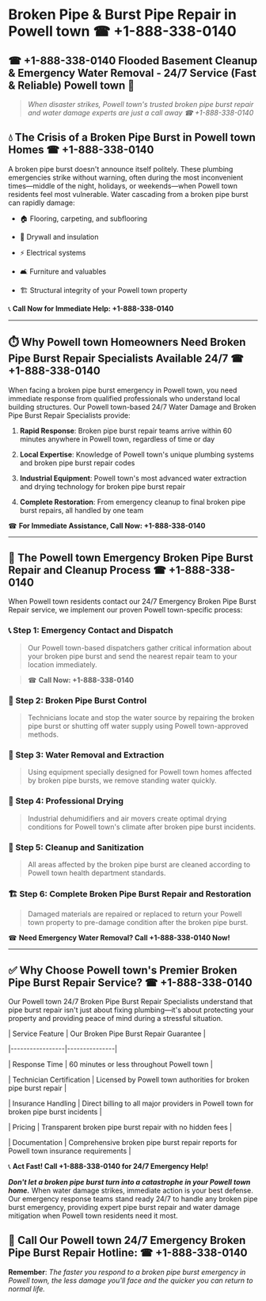 # Broken Pipe & Burst Pipe Repair in Powell town ☎ +1-888-338-0140  
## ☎ +1-888-338-0140 Flooded Basement Cleanup & Emergency Water Removal - 24/7 Service (Fast & Reliable) Powell town 🚨  

> *When disaster strikes, Powell town's trusted broken pipe burst repair and water damage experts are just a call away ☎ +1-888-338-0140*  

## 💧 The Crisis of a Broken Pipe Burst in Powell town Homes ☎ +1-888-338-0140  

A broken pipe burst doesn't announce itself politely. These plumbing emergencies strike without warning, often during the most inconvenient times—middle of the night, holidays, or weekends—when Powell town residents feel most vulnerable. Water cascading from a broken pipe burst can rapidly damage:  

* 🏠 Flooring, carpeting, and subflooring  
* 🧱 Drywall and insulation  
* ⚡ Electrical systems  
* 🛋️ Furniture and valuables  
* 🏗️ Structural integrity of your Powell town property  

📞 **Call Now for Immediate Help: +1-888-338-0140**  

---  

## ⏱️ Why Powell town Homeowners Need Broken Pipe Burst Repair Specialists Available 24/7 ☎ +1-888-338-0140  

When facing a broken pipe burst emergency in Powell town, you need immediate response from qualified professionals who understand local building structures. Our Powell town-based 24/7 Water Damage and Broken Pipe Burst Repair Specialists provide:  

1. **Rapid Response**: Broken pipe burst repair teams arrive within 60 minutes anywhere in Powell town, regardless of time or day  
2. **Local Expertise**: Knowledge of Powell town's unique plumbing systems and broken pipe burst repair codes  
3. **Industrial Equipment**: Powell town's most advanced water extraction and drying technology for broken pipe burst repair  
4. **Complete Restoration**: From emergency cleanup to final broken pipe burst repairs, all handled by one team  

☎ **For Immediate Assistance, Call Now: +1-888-338-0140**  

---  

## 🔧 The Powell town Emergency Broken Pipe Burst Repair and Cleanup Process ☎ +1-888-338-0140  

When Powell town residents contact our 24/7 Emergency Broken Pipe Burst Repair service, we implement our proven Powell town-specific process:  

### 📞 Step 1: Emergency Contact and Dispatch  
> Our Powell town-based dispatchers gather critical information about your broken pipe burst and send the nearest repair team to your location immediately.  
> ☎ **Call Now: +1-888-338-0140**  

### 🚿 Step 2: Broken Pipe Burst Control  
> Technicians locate and stop the water source by repairing the broken pipe burst or shutting off water supply using Powell town-approved methods.  

### 🌊 Step 3: Water Removal and Extraction  
> Using equipment specially designed for Powell town homes affected by broken pipe bursts, we remove standing water quickly.  

### 💨 Step 4: Professional Drying  
> Industrial dehumidifiers and air movers create optimal drying conditions for Powell town's climate after broken pipe burst incidents.  

### 🧼 Step 5: Cleanup and Sanitization  
> All areas affected by the broken pipe burst are cleaned according to Powell town health department standards.  

### 🏗️ Step 6: Complete Broken Pipe Burst Repair and Restoration  
> Damaged materials are repaired or replaced to return your Powell town property to pre-damage condition after the broken pipe burst.  

☎ **Need Emergency Water Removal? Call +1-888-338-0140 Now!**  

---  

## ✅ Why Choose Powell town's Premier Broken Pipe Burst Repair Service? ☎ +1-888-338-0140  

Our Powell town 24/7 Broken Pipe Burst Repair Specialists understand that pipe burst repair isn't just about fixing plumbing—it's about protecting your property and providing peace of mind during a stressful situation.  

| Service Feature | Our Broken Pipe Burst Repair Guarantee |  
|-----------------|---------------|  
| Response Time | 60 minutes or less throughout Powell town |  
| Technician Certification | Licensed by Powell town authorities for broken pipe burst repair |  
| Insurance Handling | Direct billing to all major providers in Powell town for broken pipe burst incidents |  
| Pricing | Transparent broken pipe burst repair with no hidden fees |  
| Documentation | Comprehensive broken pipe burst repair reports for Powell town insurance requirements |  

📞 **Act Fast! Call +1-888-338-0140 for 24/7 Emergency Help!**  

***Don't let a broken pipe burst turn into a catastrophe in your Powell town home.*** When water damage strikes, immediate action is your best defense. Our emergency response teams stand ready 24/7 to handle any broken pipe burst emergency, providing expert pipe burst repair and water damage mitigation when Powell town residents need it most.  

## 📱 Call Our Powell town 24/7 Emergency Broken Pipe Burst Repair Hotline: ☎ +1-888-338-0140  

**Remember**: *The faster you respond to a broken pipe burst emergency in Powell town, the less damage you'll face and the quicker you can return to normal life.*